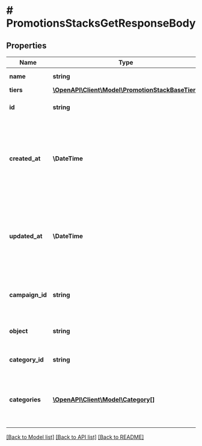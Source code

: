 # # PromotionsStacksGetResponseBody

## Properties

Name | Type | Description | Notes
------------ | ------------- | ------------- | -------------
**name** | **string** | Promotion stack name. |
**tiers** | [**\OpenAPI\Client\Model\PromotionStackBaseTiers**](PromotionStackBaseTiers.md) |  |
**id** | **string** | Unique promotion stack ID. |
**created_at** | **\DateTime** | Timestamp representing the date and time when the promotion stack was created in ISO 8601 format. |
**updated_at** | **\DateTime** | Timestamp representing the date and time when the promotion stack was updated in ISO 8601 format. | [optional]
**campaign_id** | **string** | Promotion stack&#39;s parent campaign&#39;s unique ID. |
**object** | **string** | The type of object represented by JSON. | [default to 'promotion_stack']
**category_id** | **string** | Promotion stack category ID. |
**categories** | [**\OpenAPI\Client\Model\Category[]**](Category.md) | Details about the category assigned to the promotion stack. |

[[Back to Model list]](../../README.md#models) [[Back to API list]](../../README.md#endpoints) [[Back to README]](../../README.md)
